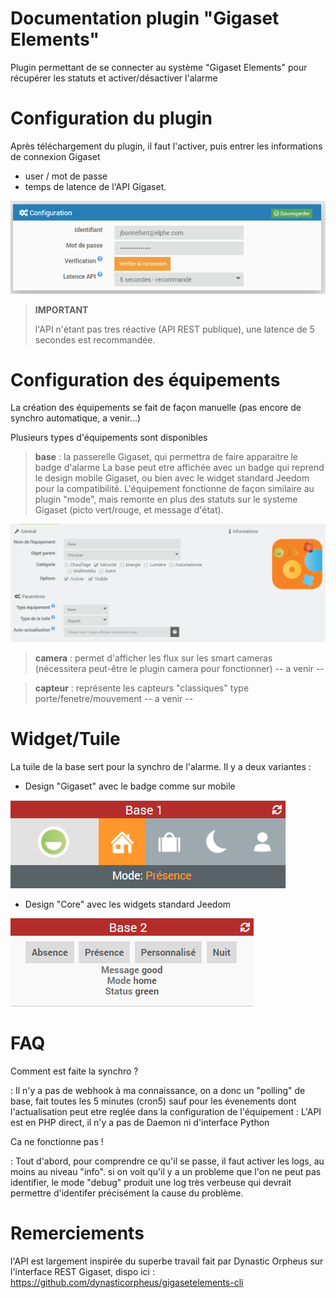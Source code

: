# Documentation plugin "Gigaset Elements"

Plugin permettant de se connecter au système "Gigaset Elements" pour récupérer les statuts et activer/désactiver l'alarme

Configuration du plugin
=======================

Après téléchargement du plugin, il faut l'activer, puis entrer les informations de connexion Gigaset
- user / mot de passe
- temps de latence de l'API Gigaset. 

![gigaelem01](../images/gigaelem01.png)

>**IMPORTANT**
>
> l'API n'étant pas tres réactive (API REST publique), une latence de 5 secondes est recommandée.

Configuration des équipements
=============================

La création des équipements se fait de façon manuelle (pas encore de synchro automatique, a venir...)

Plusieurs types d'équipements sont disponibles

> **base** : la passerelle Gigaset, qui permettra de faire apparaitre le badge d'alarme
La base peut etre affichée avec un badge qui reprend le design mobile Gigaset, ou bien avec le widget standard Jeedom pour la compatibilité. 
L'équipement fonctionne de façon similaire au plugin "mode", mais remonte en plus des statuts sur le systeme Gigaset (picto vert/rouge, et message d'état).

![gigaelem02](../images/gigaelem02.png)

> **camera** : permet d'afficher les flux sur les smart cameras (nécessitera peut-être le plugin camera pour fonctionner)
 -- a venir --
 
> **capteur** : représente les capteurs "classiques" type porte/fenetre/mouvement
 -- a venir --
 
Widget/Tuile
======

La tuile de la base sert pour la synchro de l'alarme. Il y a deux variantes : 

- Design "Gigaset" avec le badge comme sur mobile

![gigaelem08](../images/gigaelem08.png)

- Design "Core" avec les widgets standard Jeedom

![gigaelem09](../images/gigaelem09.png)

FAQ 
===

Comment est faite la synchro ?

:   Il n'y a pas de webhook à ma connaissance, on a donc un "polling" de base, fait toutes les 5 minutes (cron5) sauf pour les évenements dont l'actualisation peut etre reglée dans la configuration de l'équipement
:   L'API est en PHP direct, il n'y a pas de Daemon ni d'interface Python

Ca ne fonctionne pas ! 

:   Tout d'abord, pour comprendre ce qu'il se passe, il faut activer les logs, au moins au niveau "info". si on voit qu'il y a un probleme que l'on ne peut pas identifier, le mode "debug" produit une log très verbeuse qui devrait permettre d'identifer précisément la cause du problème.

Remerciements
===

l'API est largement inspirée du superbe travail fait par Dynastic Orpheus sur l'interface REST Gigaset, dispo ici : https://github.com/dynasticorpheus/gigasetelements-cli


